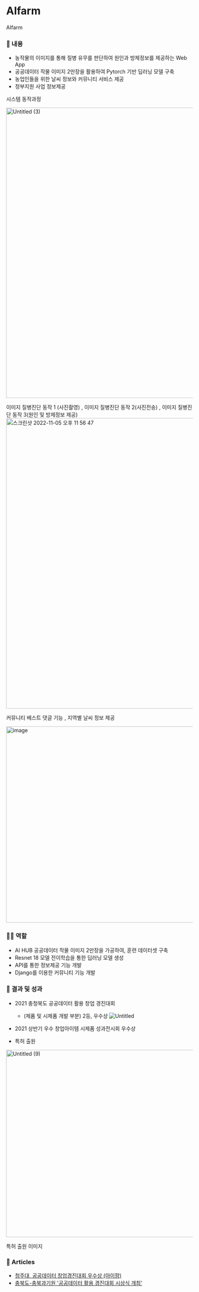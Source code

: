 # AIfarm
AIfarm
### 📖 내용

- 농작물의 이미지를 통해 질병 유무를 판단하여 원인과 방제정보를 제공하는 Web App
- 공공데이터 작물 이미지 2만장을 활용하여 Pytorch 기반 딥러닝 모델 구축
- 농업인들을 위한 날씨 정보와 커뮤니티 서비스 제공
- 정부지원 사업 정보제공


시스템 동작과정

<img width="783" alt="Untitled (3)" src="https://user-images.githubusercontent.com/72248952/200125334-3b487df6-5a54-4929-84ed-7193c510dbf9.png">


이미지 질병진단 동작 1 (사진촬영) , 이미지 질병진단 동작 2(사진전송) , 이미지 질병진단 동작 3(원인 및 방제정보 제공)
<img width="783" alt="스크린샷 2022-11-05 오후 11 56 47" src="https://user-images.githubusercontent.com/72248952/200126118-f6a3f891-ac65-41ce-bee0-589bb64b8e07.png">


커뮤니티 베스트 댓글 기능 , 지역별 날씨 정보 제공

<img width="529" alt="image" src="https://user-images.githubusercontent.com/72248952/200126253-1183b78d-c08d-48a3-951f-8eeeba365b48.png">






### 🙋‍♂️ 역할

- AI HUB 공공데이터 작물 이미지 2만장을 가공하여, 훈련 데이터셋 구축
- Resnet 18 모델 전이학습을 통한 딥러닝 모델 생성
- API를 통한 정보제공 기능 개발
- Django를 이용한 커뮤니티 기능 개발

### 🎯 결과 및 성과

- 2021 충청북도 공공데이터 활용 창업 경진대회
    - (제품 및 시제품 개발 부분) 2등, 우수상
    ![Untitled](https://user-images.githubusercontent.com/72248952/200125523-fc87da42-8dd2-494e-994e-97b07e4cff16.jpeg)


    
- 2021 상반기 우수 창업아이템 시제품 성과전시회 우수상
- 특허 출원
<img width="505" alt="Untitled (9)" src="https://user-images.githubusercontent.com/72248952/200125533-35d11461-2a41-4bda-b4e3-b45e048e0eb0.png">



특허 출원 이미지

### 

### 📰 Articles

- [청주대, 공공데이터 창업경진대회 우수상 (아이팜)](http://www.kyosu.net/news/articleView.html?idxno=74608)
- [충북도-충북과기원 '공공데이터 활용 경진대회 시상식 개최'](https://thesegye.com/news/newsview.php?ncode=1065613402569021)
